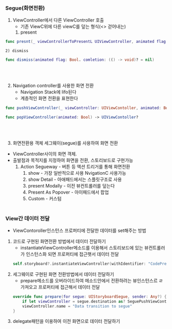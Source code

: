 ### Segue(화면전환)
1.  ViewController에서 다른 ViewController 호출
	- 기존 ViewC위에 다른 viewC를 덮는 형식(<> 걷어내는)
	1) present 
```swift
func presnt(_ viewControllerToPresentL UIViewController, animated flag: Bool. comletion: (() -> void)? = nil)
```
	2) dismiss
```swift
func dismiss(animated flag: Bool. comletion: (() -> void)? = nil)
```

<br><br>

2. Navigation controller를 사용한 화면 전환
	- Navigation Stack에 lifo된다
	- 계층적인 화면 전환을 표현한다
```swift
func pushViewController(_ viewController: UIViewContoller, animated: Bool)
```

```swift
func popViewController(animated: Bool) -> UIViewContoller?
```
<br><br>

3. 화면전환용 객체 세그웨이(segue)를 사용하여 화면 전환
- ViewController사이의 화면 객체.
- 출발점과 목적지를 지정하여 화면을 전환, 스토리보드로 구현가능
	1) Action Segueway - 버튼 등 액션 트리거를 통해 화면전환
		1) show - 가장 일반적으로 사용 NvigationC 사용가능
		2) show Detail - 아애패드에서는 스플릿구조로 사용
		3) present Modally - 이전 뷰컨트롤러를 덮는다
		4) Present As Popover - 아이패드에서 팝업
		5) Custom - 커스텀
<br><br>

### View간 데이터 전달
- ViewContoroller인스턴스 프로퍼티에 전달한 데이터를 set해주는 방법
1. 코드로 구현된 화면전환 방법에서 데이터 전달하기
	- instantiateViewController메소드를 이용해서 스토리보드에 있는 뷰컨트롤러가 인스턴스화 되면 프로퍼티에 접근햇서 데이터 전달
	```swift
	self.storyboard?.instantiateViewController(withIdentifier: "CodePresnentViewController") as? codePresentViewController else { return }
	``` 
2. 세그웨이로 구현된 화면 전환방법에서 데이터 전달하기
	- prepare메소드를 오버라이드하여 메소드안에서 전환하려는 뷰인스턴스르 ㄹ가져오고 프로퍼티에 접근해서 데이터 전달
	```swift
	override func prepare(for segue: UIStoryboardSegue, sender: Any?) {
		if let viewController = segue.destination as? SeguePushViewController {
		viewController.name = "Data transition to segue"
	}
	```
3. delegate패턴을 이용하여 이전 화면으로 데이터 전달하기
